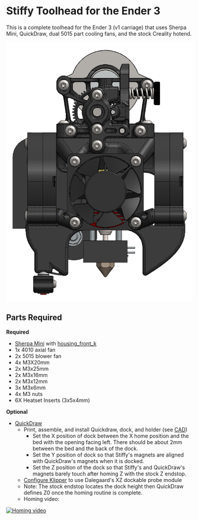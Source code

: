 # Stiffy Toolhead for the Ender 3

This is a complete toolhead for the Ender 3 (v1 carriage) that uses Sherpa Mini, QuickDraw, dual 5015 part cooling fans, and the stock Creality hotend.

![Image of Stiffy](./Images/Stiffy.png)


## Parts Required

**Required**
- [Sherpa Mini](https://github.com/Annex-Engineering/Sherpa_Mini-Extruder/) with [housing_front_k](https://github.com/Annex-Engineering/Sherpa_Mini-Extruder/blob/master/STLs/FDM_STLs/optional_parts/%5Ba%5D_housing_front_k_x1_rev5.STL)
- 1x 4010 axial fan
- 2x 5015 blower fan
- 4x M3X20mm
- 2x M3x25mm
- 2x M3x16mm
- 2x M3x12mm
- 3x M3x6mm
- 4x M3 nuts
- 6X Heatset Inserts (3x5x4mm)

**Optional**
- [QuickDraw](https://github.com/Annex-Engineering/Quickdraw_Probe) 
	- Print, assemble, and install Quickdraw, dock, and holder (see [CAD](./CAD/Stiffy.EASM))
		- Set the X position of dock between the X home position and the bed with the opening facing left. There should be about 2mm between the bed and the back of the dock.
		- Set the Y position of dock so that Stiffy's magnets are aligned with QuickDraw's magnets when it is docked.
		- Set the Z position of the dock so that Stiffy's and QuickDraw's magnets barely touch after homing Z with the stock Z endstop. 
	- [Configure Klipper](./QuickDraw_klipper_config.cfg) to use Dalegaard's XZ dockable probe module
	- Note: The stock endstop locates the dock height then QuickDraw defines Z0 once the homing routine is complete.
	- Homing video: 

[![Homing video](https://img.youtube.com/vi/NMOQogjF0p8/0.jpg)](https://youtu.be/NMOQogjF0p8)
